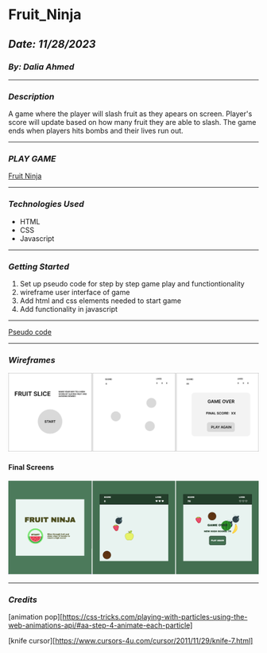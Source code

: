 # Fruit_Ninja

## **_Date: 11/28/2023_**

### **_By: Dalia Ahmed_**


***

### **_Description_**

A game where the player will slash fruit as they apears on screen. Player's score will update based on how many fruit they are able to slash. The game ends when players hits bombs and their lives run out.

***

### **_PLAY GAME_**
[Fruit Ninja](https://simplefruitninja.surge.sh/)

***

### **_Technologies Used_**

- HTML
- CSS
- Javascript

***

### **_Getting Started_**

1. Set up pseudo code for step by step game play and functiontionality
2. wireframe user interface of game
3. Add html and css elements needed to start game
4. Add functionality in javascript

***

[Pseudo code](./pseudo/pseudo.txt)

***

### **_Wireframes_**

![Image](./images/screens/wireframes.svg)

#### Final Screens
![Image](./images/screens/final%20screens.svg)

***


### **_Credits_**

[animation pop][https://css-tricks.com/playing-with-particles-using-the-web-animations-api/#aa-step-4-animate-each-particle]

[knife cursor][https://www.cursors-4u.com/cursor/2011/11/29/knife-7.html]

